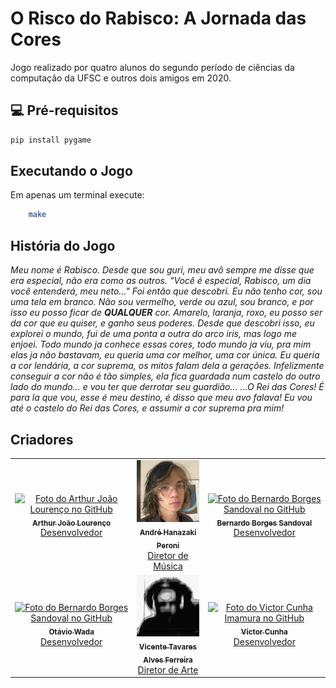 # O Risco do Rabisco: A Jornada das Cores

Jogo realizado por quatro alunos do segundo período de ciências da computação da UFSC e outros dois amigos em 2020.

## 💻 Pré-requisitos

```bash
pip install pygame
```

## Executando o Jogo

Em apenas um terminal execute:

```bash
    make
```

## História do Jogo

<i>Meu nome é Rabisco. Desde que sou guri, meu avô sempre me disse que era especial, não era como as outros.
"Você é especial, Rabisco, um dia você entenderá, meu neto..."
Foi então que descobri. Eu não tenho cor, sou uma tela em branco. Não sou vermelho, verde ou azul, sou branco, e por isso eu posso ficar de <strong>QUALQUER</strong> cor.
Amarelo, laranja, roxo, eu posso ser da cor que eu quiser, e ganho seus poderes.
Desde que descobri isso, eu explorei o mundo, fui de uma ponta a outra do arco iris, mas logo me enjoei.
Todo mundo ja conhece essas cores, todo mundo ja viu, pra mim elas ja não bastavam, eu queria uma cor melhor, uma cor única.
Eu queria a cor lendária, a cor suprema, os mitos falam dela a gerações.
Infelizmente conseguir a cor não é tão simples, ela fica guardada num castelo do outro lado do mundo... e vou ter que derrotar seu guardião...
...O Rei das Cores!
É para la que vou, esse é meu destino, é disso que meu avo falava!
Eu vou até o castelo do Rei das Cores, e assumir a cor suprema pra mim!</i>

## Criadores

<table>
  <tr>
    <td align="center">
      <a href="https://github.com/arthurjolo">
        <img src="https://avatars.githubusercontent.com/u/78425256?v=4" width="100px;" alt="Foto do Arthur João Lourenço no GitHub"/><br>
        <sub>
          <b>Arthur João Lourenço</b>
        </sub><br>
        Desenvolvedor
      </a>
    </td>
    <td align="center">
      <a href="https://github.com/bnmfw">
        <img src="extra/.andre.jpg" width="100px;" alt="Foto do André Hanazaki Peroni"/><br>
        <sub>
          <b>André Hanazaki Peroni</b>
        </sub><br>
        Diretor de Música
      </a>
    </td>
    <td align="center">
      <a href="https://github.com/bnmfw">
        <img src="https://avatars3.githubusercontent.com/u/39677852" width="100px;" alt="Foto do Bernardo Borges Sandoval no GitHub"/><br>
        <sub>
          <b>Bernardo Borges Sandoval</b>
        </sub><br>
        Desenvolvedor
      </a>
    </td>
  </tr>
  <tr>
    <td align="center">
      <a href="https://github.com/yokiyoki87">
        <img src="https://avatars.githubusercontent.com/u/78426028?v=4" width="100px;" alt="Foto do Bernardo Borges Sandoval no GitHub"/><br>
        <sub>
          <b>Otávio Wada</b>
        </sub><br>
        Desenvolvedor
      </a>
    </td>
    <td align="center">
      <a href="https://instagram.com/airatirgeuc?igshid=MW4wbHg0Z3luNWhheQ==">
        <img src="extra/.vicente.jpg" width="100px;" alt="Foto do Gabriel Jacinto Lima no Instagram"/><br>
        <sub>
          <b>Vicente Tavares Alves Ferreira</b>
        </sub><br>
        Diretor de Arte
      </a>
    </td>
    <td align="center">
      <a href="https://github.com/LucasYuki">
        <img src="https://avatars.githubusercontent.com/u/78425256?v=4" width="100px;" alt="Foto do Victor Cunha Imamura no GitHub"/><br>
        <sub>
          <b>Victor Cunha</b>
        </sub><br>
        Desenvolvedor
      </a>
    </td>
  </tr>
</table>